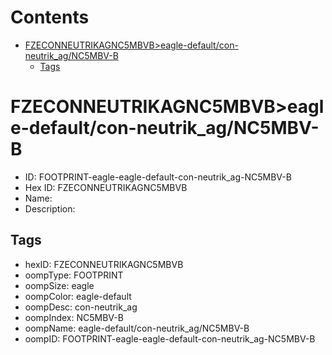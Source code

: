 



Contents
========

* [FZECONNEUTRIKAGNC5MBVB>eagle-default/con-neutrik_ag/NC5MBV-B](#fzeconneutrikagnc5mbvbeagle-defaultcon-neutrik_agnc5mbv-b)
	* [Tags](#tags)

# FZECONNEUTRIKAGNC5MBVB>eagle-default/con-neutrik_ag/NC5MBV-B

- ID: FOOTPRINT-eagle-eagle-default-con-neutrik_ag-NC5MBV-B
- Hex ID: FZECONNEUTRIKAGNC5MBVB
- Name: 
- Description: 

## Tags

- hexID: FZECONNEUTRIKAGNC5MBVB
- oompType: FOOTPRINT
- oompSize: eagle
- oompColor: eagle-default
- oompDesc: con-neutrik_ag
- oompIndex: NC5MBV-B
- oompName: eagle-default/con-neutrik_ag/NC5MBV-B
- oompID: FOOTPRINT-eagle-eagle-default-con-neutrik_ag-NC5MBV-B
